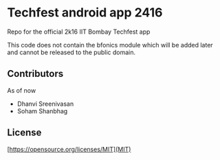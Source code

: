 # Techfest android app 2416

Repo for the official 2k16 IIT Bombay Techfest app

This code does not contain the bfonics module which will be added later and cannot be released to the public domain. 

## Contributors 
As of now
* Dhanvi Sreenivasan
* Soham Shanbhag

## License
[https://opensource.org/licenses/MIT](MIT)
